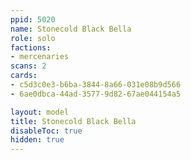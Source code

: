```yaml
---
ppid: 5020
name: Stonecold Black Bella
role: solo
factions:
- mercenaries
scans: 2
cards:
- c5d3c0e3-b6ba-3844-8a66-031e08b9d566
- 6ae0dbca-44ad-3577-9d82-67ae044154a5

layout: model
title: Stonecold Black Bella
disableToc: true
hidden: true
---
```

